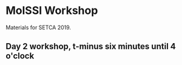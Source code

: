 # MolSSI Workshop

Materials for SETCA 2019.

## Day 2 workshop, t-minus six minutes until 4 o'clock
